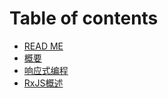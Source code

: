 # Table of contents

* [READ ME](README.md)
* [概要](abstract.md)
* [响应式编程](reactive-programming.md)
* [RxJS概述](rxjs.md)